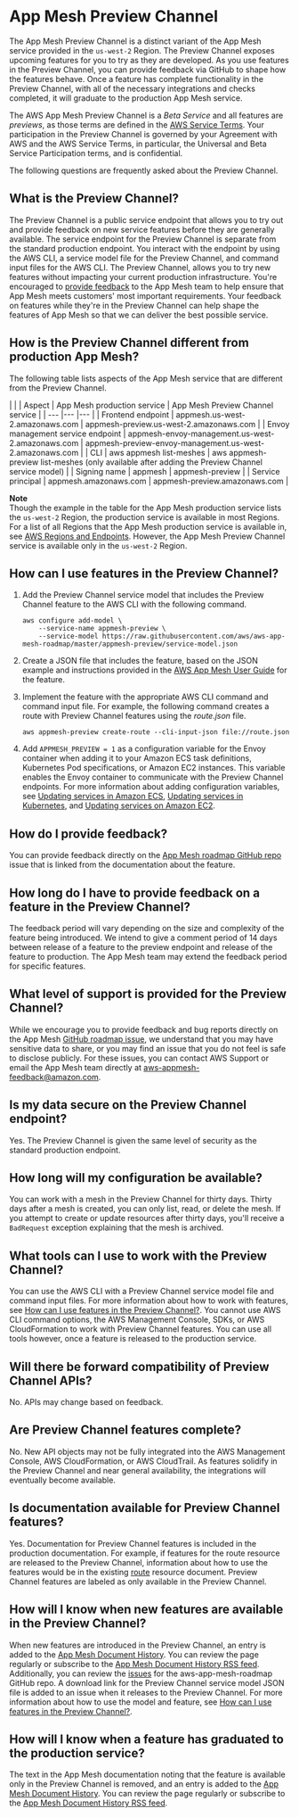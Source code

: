 # App Mesh Preview Channel<a name="preview"></a>

The App Mesh Preview Channel is a distinct variant of the App Mesh service provided in the `us-west-2` Region\. The Preview Channel exposes upcoming features for you to try as they are developed\. As you use features in the Preview Channel, you can provide feedback via GitHub to shape how the features behave\. Once a feature has complete functionality in the Preview Channel, with all of the necessary integrations and checks completed, it will graduate to the production App Mesh service\.

The AWS App Mesh Preview Channel is a *Beta Service* and all features are *previews*, as those terms are defined in the [AWS Service Terms](https://aws.amazon.com/service-terms/)\. Your participation in the Preview Channel is governed by your Agreement with AWS and the AWS Service Terms, in particular, the Universal and Beta Service Participation terms, and is confidential\. 

The following questions are frequently asked about the Preview Channel\.

## What is the Preview Channel?<a name="what-is"></a>

The Preview Channel is a public service endpoint that allows you to try out and provide feedback on new service features before they are generally available\. The service endpoint for the Preview Channel is separate from the standard production endpoint\. You interact with the endpoint by using the AWS CLI, a service model file for the Preview Channel, and command input files for the AWS CLI\. The Preview Channel, allows you to try new features without impacting your current production infrastructure\. You're encouraged to [provide feedback](#provide-feedback) to the App Mesh team to help ensure that App Mesh meets customers' most important requirements\. Your feedback on features while they're in the Preview Channel can help shape the features of App Mesh so that we can deliver the best possible service\.

## How is the Preview Channel different from production App Mesh?<a name="differences"></a>

The following table lists aspects of the App Mesh service that are different from the Preview Channel\.


| 
| 
| Aspect | App Mesh production service | App Mesh Preview Channel service  | 
| --- |--- |--- |
| Frontend endpoint | appmesh\.us\-west\-2\.amazonaws\.com | appmesh\-preview\.us\-west\-2\.amazonaws\.com | 
| Envoy management service endpoint | appmesh\-envoy\-management\.us\-west\-2\.amazonaws\.com | appmesh\-preview\-envoy\-management\.us\-west\-2\.amazonaws\.com | 
| CLI | aws appmesh list\-meshes | aws appmesh\-preview list\-meshes \(only available after adding the Preview Channel service model\) | 
| Signing name | appmesh | appmesh\-preview | 
| Service principal | appmesh\.amazonaws\.com | appmesh\-preview\.amazonaws\.com | 

**Note**  
Though the example in the table for the App Mesh production service lists the `us-west-2` Region, the production service is available in most Regions\. For a list of all Regions that the App Mesh production service is available in, see [AWS Regions and Endpoints](https://docs.aws.amazon.com/general/latest/gr/rande.html#appmesh_region)\. However, the App Mesh Preview Channel service is available only in the `us-west-2` Region\. 

## How can I use features in the Preview Channel?<a name="try-out"></a>

1. Add the Preview Channel service model that includes the Preview Channel feature to the AWS CLI with the following command\.

   ```
   aws configure add-model \
       --service-name appmesh-preview \
       --service-model https://raw.githubusercontent.com/aws/aws-app-mesh-roadmap/master/appmesh-preview/service-model.json
   ```

1. Create a JSON file that includes the feature, based on the JSON example and instructions provided in the [AWS App Mesh User Guide](https://docs.aws.amazon.com//app-mesh/latest/userguide/) for the feature\.

1. Implement the feature with the appropriate AWS CLI command and command input file\. For example, the following command creates a route with Preview Channel features using the *route\.json* file\.

   ```
   aws appmesh-preview create-route --cli-input-json file://route.json
   ```

1. Add `APPMESH_PREVIEW = 1` as a configuration variable for the Envoy container when adding it to your Amazon ECS task definitions, Kubernetes Pod specifications, or Amazon EC2 instances\. This variable enables the Envoy container to communicate with the Preview Channel endpoints\. For more information about adding configuration variables, see [Updating services in Amazon ECS](https://docs.aws.amazon.com/AmazonECS/latest/userguide/appmesh-getting-started.html#update-services), [Updating services in Kubernetes](https://docs.aws.amazon.com/eks/latest/userguide/appmesh-getting-started.html#update-services), and [Updating services on Amazon EC2](https://docs.aws.amazon.com//app-mesh/latest/userguide/appmesh-getting-started.html#update-services)\.

## How do I provide feedback?<a name="provide-feedback"></a>

You can provide feedback directly on the [App Mesh roadmap GitHub repo](https://github.com/aws/aws-app-mesh-roadmap/issues) issue that is linked from the documentation about the feature\.

## How long do I have to provide feedback on a feature in the Preview Channel?<a name="feedback-duration"></a>

The feedback period will vary depending on the size and complexity of the feature being introduced\. We intend to give a comment period of 14 days between release of a feature to the preview endpoint and release of the feature to production\. The App Mesh team may extend the feedback period for specific features\.

## What level of support is provided for the Preview Channel?<a name="support"></a>

While we encourage you to provide feedback and bug reports directly on the App Mesh [GitHub roadmap issue](https://github.com/aws/aws-app-mesh-roadmap/issues), we understand that you may have sensitive data to share, or you may find an issue that you do not feel is safe to disclose publicly\. For these issues, you can contact AWS Support or email the App Mesh team directly at [ aws\-appmesh\-feedback@amazon\.com](mailto:aws-appmesh-feedback@amazon.com)\.

## Is my data secure on the Preview Channel endpoint?<a name="data-security"></a>

Yes\. The Preview Channel is given the same level of security as the standard production endpoint\.

## How long will my configuration be available?<a name="data-durability"></a>

You can work with a mesh in the Preview Channel for thirty days\. Thirty days after a mesh is created, you can only list, read, or delete the mesh\. If you attempt to create or update resources after thirty days, you'll receive a `BadRequest` exception explaining that the mesh is archived\. 

## What tools can I use to work with the Preview Channel?<a name="tools"></a>

You can use the AWS CLI with a Preview Channel service model file and command input files\. For more information about how to work with features, see [How can I use features in the Preview Channel?](#try-out)\. You cannot use AWS CLI command options, the AWS Management Console, SDKs, or AWS CloudFormation to work with Preview Channel features\. You can use all tools however, once a feature is released to the production service\.

## Will there be forward compatibility of Preview Channel APIs?<a name="forward-compatibility"></a>

No\. APIs may change based on feedback\.

## Are Preview Channel features complete?<a name="feature-completeness"></a>

No\. New API objects may not be fully integrated into the AWS Management Console, AWS CloudFormation, or AWS CloudTrail\. As features solidify in the Preview Channel and near general availability, the integrations will eventually become available\.

## Is documentation available for Preview Channel features?<a name="documentation"></a>

Yes\. Documentation for Preview Channel features is included in the production documentation\. For example, if features for the route resource are released to the Preview Channel, information about how to use the features would be in the existing [route](routes.md) resource document\. Preview Channel features are labeled as only available in the Preview Channel\.

## How will I know when new features are available in the Preview Channel?<a name="new-features"></a>

When new features are introduced in the Preview Channel, an entry is added to the [App Mesh Document History](https://docs.aws.amazon.com//app-mesh/latest/userguide/doc-history.html)\. You can review the page regularly or subscribe to the [App Mesh Document History RSS feed](https://docs.aws.amazon.com//app-mesh/latest/userguide/app-mesh-ug.rss)\. Additionally, you can review the [issues](https://github.com/aws/aws-app-mesh-roadmap/issues) for the aws\-app\-mesh\-roadmap GitHub repo\. A download link for the Preview Channel service model JSON file is added to an issue when it releases to the Preview Channel\. For more information about how to use the model and feature, see [How can I use features in the Preview Channel?](#try-out)\.

## How will I know when a feature has graduated to the production service?<a name="feature-status"></a>

The text in the App Mesh documentation noting that the feature is available only in the Preview Channel is removed, and an entry is added to the [App Mesh Document History](https://docs.aws.amazon.com//app-mesh/latest/userguide/doc-history.html)\. You can review the page regularly or subscribe to the [App Mesh Document History RSS feed](https://docs.aws.amazon.com//app-mesh/latest/userguide/app-mesh-ug.rss)\.